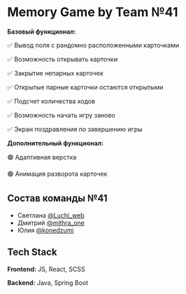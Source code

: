 # Memory Game by Team №41
**Базовый функционал:**

✅ Вывод поля с рандомно расположенными карточками

✅ Возможность открывать карточки

✅ Закрытие непарных карточек

✅ Открытые парные карточки остаются открытыми

✅ Подсчет количества ходов

✅ Возможность начать игру заново

✅ Экран поздравления по завершению игры

**Дополнительный функционал:**

🟢 Адаптивная верстка

🟢 Анимация разворота карточек



## Состав команды №41
- Светлана [@Luchi_web](http://t.me/Luchi_web)
- Дмитрий [@mithra_one](http://t.me/mithra_one)
- Юлия [@konedzumi](http://t.me/konedzumi)

## Tech Stack

**Frontend:** JS, React, SCSS

**Backend:** Java, Spring Boot

